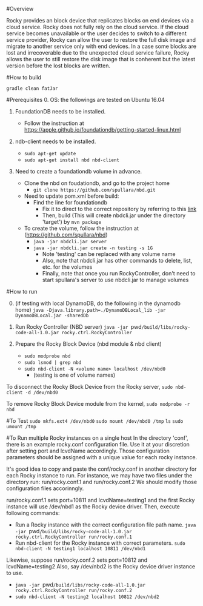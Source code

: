#Overview

Rocky provides an block device that replicates blocks on end devices via a cloud service. Rocky does not fully rely on the cloud service. If the cloud service becomes unavailable or the user decides to switch to a different service provider, Rocky can allow the user to restore the full disk image and migrate to another service only with end devices. In a case some blocks are lost and irrecoverable due to the unexpected cloud service failure, Rocky allows the user to still restore the disk image that is conherent but the latest version before the lost blocks are written.  

#How to build

`gradle clean fatJar`

#Prerequisites
0. OS: the followings are tested on Ubuntu 16.04

1. FoundationDB needs to be installed.
   - Follow the instruction at https://apple.github.io/foundationdb/getting-started-linux.html

2. ndb-client needs to be installed.
   - `sudo apt-get update`
   - `sudo apt-get install nbd nbd-client`

3. Need to create a foundationdb volume in advance.
   - Clone the nbd on foudationdb, and go to the project home
     - `git clone https://github.com/spullara/nbd.git`
   - Need to update pom.xml before build:
     - Find the line for foundationdb
       - Fix it to direct to the correct repository by referring to this [link](https://mvnrepository.com/artifact/org.foundationdb/fdb-java/5.2.5)
       - Then, build (This will create nbdcli.jar under the directory 'target') by `mvn package`
   - To create the volume, follow the instruction at (https://github.com/spullara/nbd)
     - `java -jar nbdcli.jar server`
     - `java -jar nbdcli.jar create -n testing -s 1G`
       - Note 'testing' can be replaced with any volume name
       - Also, note that nbdcli.jar has other commands to delete, list, etc. for the volumes
       - Finally, note that once you run RockyController, don't need to start spullara's server to use nbdcli.jar to manage volumes

#How to run

0. (if testing with local DynamoDB, do the following in the dynamodb home)
   `java -Djava.library.path=./DynamoDBLocal_lib -jar DynamoDBLocal.jar -sharedDb`

1. Run Rocky Controller (NBD server)
   `java -jar `pwd`/build/libs/rocky-code-all-1.0.jar rocky.ctrl.RockyController`

2. Prepare the Rocky Block Device (nbd module & nbd client)
   - `sudo modprobe nbd`
   - `sudo lsmod | grep nbd`
   - `sudo nbd-client -N <volume name> localhost /dev/nbd0`
     - (testing is one of volume names)

To disconnect the Rocky Block Device from the Rocky server, `sudo nbd-client -d /dev/nbd0`

To remove Rocky Block Device module from the kernel, `sudo modprobe -r nbd`

#To Test
`sudo mkfs.ext4 /dev/nbd0`
`sudo mount /dev/nbd0 /tmp`
`ls`
`sudo umount /tmp`

#To Run multiple Rocky instances on a single host
In the directory 'conf', there is an example rocky.conf configuration file.
Use it at your discretion after setting port and lcvdName accordingly.
Those configuration parameters should be assigned with a unique value for
each rocky instance.

It's good idea to copy and paste the conf/rocky.conf in another directory
for each Rocky instance to run. For instance, we may have two files under
the directory run: run/rocky.conf.1 and run/rocky.conf.2
We should modify those configuration files accorinngly.

run/rocky.conf.1 sets port=10811 and lcvdName=testing1 and the first Rocky
instance will use /dev/nbd1 as the Rocky device driver.
Then, execute following commands:
- Run a Rocky instance with the correct configuration file path name.
  `java -jar `pwd`/build/libs/rocky-code-all-1.0.jar rocky.ctrl.RockyController run/rocky.conf.1`
- Run nbd-client for the Rocky instance with correct parameters.
  `sudo nbd-client -N testing1 localhost 10811 /dev/nbd1`

Likewise, suppose run/rocky.conf.2 sets port=10812 and lcvdName=testing2
Also, say /dev/nbd2 is the Rocky device driver instance to use.
- `java -jar `pwd`/build/libs/rocky-code-all-1.0.jar rocky.ctrl.RockyController run/rocky.conf.2`
- `sudo nbd-client -N testing2 localhost 10812 /dev/nbd2`

